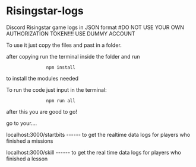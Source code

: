 # Risingstar-logs
Discord Risingstar game logs in JSON format
#DO NOT USE YOUR OWN AUTHORIZATION TOKEN!!!! USE DUMMY ACCOUNT


To use it just copy the files and past in a folder. 

after copying run the terminal inside the folder and run

                   npm install

to install the modules needed


To run the code just input in the terminal:

                   npm run all

after this you are good to go! 

go to your....

localhost:3000/startbits    ------ to get the realtime data logs for players who finished a missions

localhost:3000/skill        ------ to get the real time data logs for players who finished a lesson

